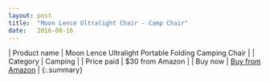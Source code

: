 ```yaml
---
layout: post
title:  "Moon Lence Ultralight Chair - Camp Chair"
date:   2016-08-16
---
```


| Product name | Moon Lence Ultralight Portable Folding Camping Chair |
| Category     | Camping                                              |
| Price paid   | $30 from Amazon                                      |
| Buy now      | [Buy from Amazon](http://amzn.to/2b9lV6u)            |
{:.summary}
